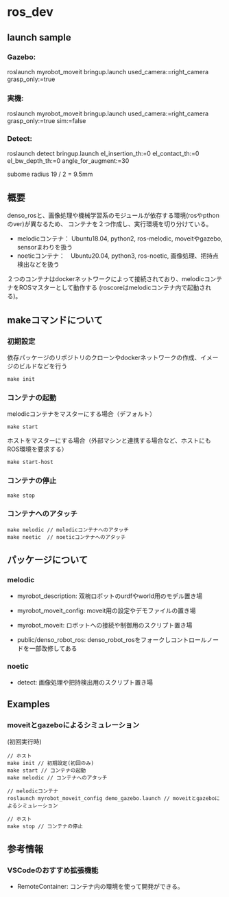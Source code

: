 # ros_dev

## launch sample

<!-- roslaunch myrobot_moveit bringup.launch grasp_only:=true pre_move:=true record_all:=true sim:=false -->
### Gazebo:
roslaunch myrobot_moveit bringup.launch used_camera:=right_camera grasp_only:=true
### 実機:
roslaunch myrobot_moveit bringup.launch used_camera:=right_camera grasp_only:=true sim:=false

### Detect:
roslaunch detect bringup.launch el_insertion_th:=0 el_contact_th:=0 el_bw_depth_th:=0 angle_for_augment:=30 

subome radius 19 / 2 = 9.5mm

## 概要
denso_rosと、画像処理や機械学習系のモジュールが依存する環境(rosやpthonのver)が異なるため、
コンテナを２つ作成し、実行環境を切り分けている。

* melodicコンテナ： Ubuntu18.04, python2, ros-melodic, moveitやgazebo, sensorまわりを扱う
* noeticコンテナ：　Ubuntu20.04, python3, ros-noetic, 画像処理、把持点検出などを扱う

２つのコンテナはdockerネットワークによって接続されており、melodicコンテナをROSマスターとして動作する 
(roscoreはmelodicコンテナ内で起動される)。


## makeコマンドについて 
### 初期設定
依存パッケージのリポジトリのクローンやdockerネットワークの作成、イメージのビルドなどを行う
```
make init
```

### コンテナの起動
melodicコンテナをマスターにする場合（デフォルト）
```
make start
```
ホストをマスターにする場合（外部マシンと連携する場合など、ホストにもROS環境を要求する）
```
make start-host
```

### コンテナの停止
```
make stop
```

### コンテナへのアタッチ
```
make melodic // melodicコンテナへのアタッチ
make noetic  // noeticコンテナへのアタッチ
```

## パッケージについて
### melodic
* myrobot_description: 双椀ロボットのurdfやworld用のモデル置き場
* myrobot_moveit_config: moveit用の設定やデモファイルの置き場
* myrobot_moveit: ロボットへの接続や制御用のスクリプト置き場

* public/denso_robot_ros: denso_robot_rosをフォークしコントロールノードを一部改修してある

### noetic
* detect: 画像処理や把持検出用のスクリプト置き場

## Examples
### moveitとgazeboによるシミュレーション
(初回実行時)
```
// ホスト
make init // 初期設定(初回のみ)
make start // コンテナの起動
make melodic // コンテナへのアタッチ
```
```
// melodicコンテナ
roslaunch myrobot_moveit_config demo_gazebo.launch // moveitとgazeboによるシミュレーション
```
```
// ホスト
make stop // コンテナの停止
```

## 参考情報
### VSCodeのおすすめ拡張機能
* RemoteContainer: コンテナ内の環境を使って開発ができる。